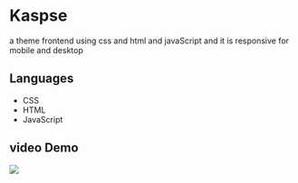 # Kaspse
a theme frontend using css and html and javaScript and it is responsive for mobile and desktop

## Languages
- CSS
- HTML
- JavaScript

## video Demo
![](https://github.com/MahmoudRedaSayed/Kaspse/blob/main/videos/Demo.gif)

